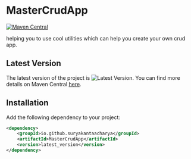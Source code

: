 # MasterCrudApp

[![Maven Central](https://img.shields.io/maven-central/v/io.github.suryakantaacharya/MasterCrudApp.svg?label=Latest%20Version&color=brightblue)](https://search.maven.org/search?q=g:io.github.suryakantaacharya%20AND%20a:MasterCrudApp)

helping you to use cool utilities which can help you create your own crud app.

## Latest Version

The latest version of the project is ![Latest Version](https://img.shields.io/maven-central/v/io.github.suryakantaacharya/MasterCrudApp.svg?label=Latest%20Version&color=brightgreen). You can find more details on Maven Central [here](https://search.maven.org/search?q=g:io.github.suryakantaacharya%20AND%20a:MasterCrudApp).

## Installation

Add the following dependency to your project:

```xml
<dependency>
    <groupId>io.github.suryakantaacharya</groupId>
    <artifactId>MasterCrudApp</artifactId>
    <version>latest_version</version>
</dependency>
